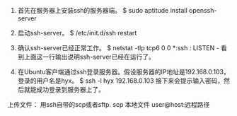 1. 首先在服务器上安装ssh的服务器端。
$ sudo aptitude install openssh-server

2. 启动ssh-server。
$ /etc/init.d/ssh restart

3. 确认ssh-server已经正常工作。
$ netstat -tlp
tcp6 0 0 *:ssh *:* LISTEN -
看到上面这一行输出说明ssh-server已经在运行了。

4. 在Ubuntu客户端通过ssh登录服务器。假设服务器的IP地址是192.168.0.103，登录的用户名是hyx。
$ ssh -l hyx 192.168.0.103
接下来会提示输入密码，然后就能成功登录到服务器上了。


上传文件：
用ssh自带的scp或者sftp.
scp 本地文件 user@host:远程路径
